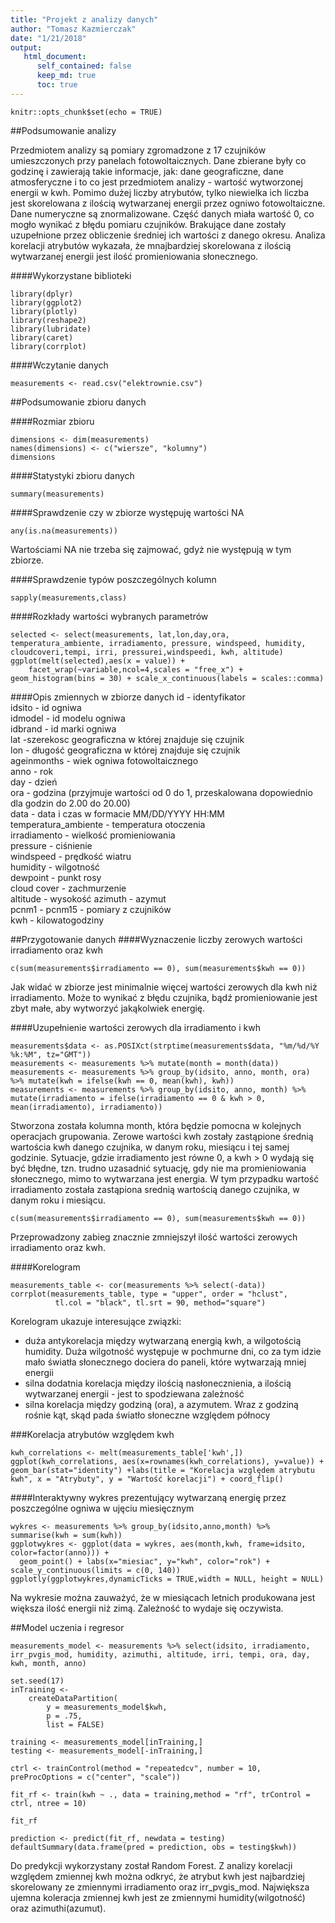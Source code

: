 ```yaml
---
title: "Projekt z analizy danych"
author: "Tomasz Kazmierczak"
date: "1/21/2018"
output:
   html_document:
      self_contained: false
      keep_md: true
      toc: true
---
```


```{r setup, include=FALSE}
knitr::opts_chunk$set(echo = TRUE)
```

##Podsumowanie analizy

Przedmiotem analizy są pomiary zgromadzone z 17 czujników umieszczonych przy panelach fotowoltaicznych. Dane zbierane były co godzinę i zawierają takie informacje, jak: dane geograficzne, dane atmosferyczne i to co jest przedmiotem analizy - wartość wytworzonej energii w kwh. Pomimo dużej liczby atrybutów, tylko niewielka ich liczba jest skorelowana z ilością wytwarzanej energii przez ogniwo fotowoltaiczne. Dane numeryczne są znormalizowane. Część danych miała wartość 0, co mogło wynikać z błędu pomiaru czujników. Brakujące dane zostały uzupełnione przez obliczenie średniej ich wartości z danego okresu.
Analiza korelacji atrybutów wykazała, że mnajbardziej skorelowana z ilością wytwarzanej energii jest ilość promieniowania słonecznego.


####Wykorzystane biblioteki
```{r, results='hide', message=FALSE, warning=FALSE}
library(dplyr)
library(ggplot2)
library(plotly)
library(reshape2)
library(lubridate)
library(caret)
library(corrplot)
```

####Wczytanie danych
```{r}
measurements <- read.csv("elektrownie.csv")
```

##Podsumowanie zbioru danych

####Rozmiar zbioru
```{r}
dimensions <- dim(measurements)
names(dimensions) <- c("wiersze", "kolumny")
dimensions
```

####Statystyki zbioru danych
```{r}
summary(measurements)
```

####Sprawdzenie czy w zbiorze występuję wartości NA
```{r}
any(is.na(measurements))
```
Wartościami NA nie trzeba się zajmować, gdyż nie występują w tym zbiorze.

####Sprawdzenie typów poszczególnych kolumn
```{r}
sapply(measurements,class)
```

####Rozkłady wartości wybranych parametrów
```{r}
selected <- select(measurements, lat,lon,day,ora, temperatura_ambiente, irradiamento, pressure, windspeed, humidity, cloudcoveri,tempi, irri, pressurei,windspeedi, kwh, altitude)
ggplot(melt(selected),aes(x = value)) + 
    facet_wrap(~variable,ncol=4,scales = "free_x") + geom_histogram(bins = 30) + scale_x_continuous(labels = scales::comma)
```

####Opis zmiennych w zbiorze danych
id - identyfikator  
idsito - id ogniwa  
idmodel - id modelu ogniwa  
idbrand - id marki ogniwa  
lat -szerekosc geograficzna w której znajduje się czujnik  
lon - długość geograficzna w której znajduje się czujnik  
ageinmonths - wiek ogniwa fotowoltaicznego  
anno - rok  
day - dzień  
ora - godzina (przyjmuje wartości od 0 do 1, przeskalowana dopowiednio dla godzin do 2.00 do 20.00)  
data - data i czas w formacie MM/DD/YYYY HH:MM  
temperatura_ambiente - temperatura otoczenia  
irradiamento - wielkość promieniowania  
pressure - ciśnienie  
windspeed - prędkość wiatru  
humidity - wilgotność  
dewpoint - punkt rosy  
cloud cover - zachmurzenie  
altitude - wysokość 
azimuth - azymut  
pcnm1 - pcnm15 - pomiary z czujników  
kwh - kilowatogodziny  

##Przygotowanie danych
####Wyznaczenie liczby zerowych wartości irradiamento oraz kwh
```{r}
c(sum(measurements$irradiamento == 0), sum(measurements$kwh == 0))
```
Jak widać w zbiorze jest minimalnie więcej wartości zerowych dla kwh niż irradiamento. Może to wynikać z błędu czujnika, bądź promieniowanie jest zbyt małe, aby wytworzyć jakąkolwiek energię.

####Uzupełnienie wartości zerowych dla irradiamento i kwh
```{r}
measurements$data <- as.POSIXct(strptime(measurements$data, "%m/%d/%Y %k:%M", tz="GMT"))
measurements <- measurements %>% mutate(month = month(data))
measurements <- measurements %>% group_by(idsito, anno, month, ora) %>% mutate(kwh = ifelse(kwh == 0, mean(kwh), kwh))
measurements <- measurements %>% group_by(idsito, anno, month) %>% mutate(irradiamento = ifelse(irradiamento == 0 & kwh > 0, mean(irradiamento), irradiamento))
```
Stworzona została kolumna month, która będzie pomocna w kolejnych operacjach grupowania. Zerowe wartości kwh zostały zastąpione średnią wartościa kwh danego czujnika, w danym roku, miesiącu i tej samej godzinie.
Sytuacje, gdzie irradiamento jest równe 0, a kwh > 0 wydają się być błędne, tzn. trudno uzasadnić sytuację, gdy nie ma promieniowania słonecznego, mimo to wytwarzana jest energia. W tym przypadku wartość irradiamento została zastąpiona srednią wartością danego czujnika, w danym roku i miesiącu.

```{r}
c(sum(measurements$irradiamento == 0), sum(measurements$kwh == 0))
```
Przeprowadzony zabieg znacznie zmniejszył ilość wartości zerowych irradiamento oraz kwh.

####Korelogram
```{r}
measurements_table <- cor(measurements %>% select(-data))
corrplot(measurements_table, type = "upper", order = "hclust", 
          tl.col = "black", tl.srt = 90, method="square")
```
   
Korelogram ukazuje interesujące związki:  

* duża antykorelacja między wytwarzaną energią kwh, a wilgotością humidity. Duża wilgotność występuje w pochmurne dni, co za tym idzie mało światła słonecznego dociera do paneli, które wytwarzają mniej energii
* silna dodatnia korelacja między ilością nasłonecznienia, a ilością wytwarzanej energii - jest to spodziewana zależność
* silna korelacja między godziną (ora), a azymutem. Wraz z godziną rośnie kąt, skąd pada światło słoneczne względem północy

###Korelacja atrybutów względem kwh
```{r}
kwh_correlations <- melt(measurements_table['kwh',])
ggplot(kwh_correlations, aes(x=rownames(kwh_correlations), y=value)) + geom_bar(stat="identity") +labs(title = "Korelacja względem atrybutu kwh", x = "Atrybuty", y = "Wartość korelacji") + coord_flip()
```

####Interaktywny wykres prezentujący wytwarzaną energię przez poszczególne ogniwa w ujęciu miesięcznym
```{r}
wykres <- measurements %>% group_by(idsito,anno,month) %>% summarise(kwh = sum(kwh))
ggplotwykres <- ggplot(data = wykres, aes(month,kwh, frame=idsito, color=factor(anno))) + 
  geom_point() + labs(x="miesiac", y="kwh", color="rok") + scale_y_continuous(limits = c(0, 140))
ggplotly(ggplotwykres,dynamicTicks = TRUE,width = NULL, height = NULL)

```
Na wykresie można zauważyć, że w miesiącach letnich produkowana jest większa ilość energii niż zimą. Zależność to wydaje się oczywista.

##Model uczenia i regresor
```{r}
measurements_model <- measurements %>% select(idsito, irradiamento, irr_pvgis_mod, humidity, azimuthi, altitude, irri, tempi, ora, day, kwh, month, anno)

set.seed(17)
inTraining <- 
    createDataPartition(
        y = measurements_model$kwh,
        p = .75,
        list = FALSE)

training <- measurements_model[inTraining,]
testing <- measurements_model[-inTraining,]

ctrl <- trainControl(method = "repeatedcv", number = 10, preProcOptions = c("center", "scale"))

fit_rf <- train(kwh ~ ., data = training,method = "rf", trControl = ctrl, ntree = 10)

fit_rf
```

```{r}
prediction <- predict(fit_rf, newdata = testing)
defaultSummary(data.frame(pred = prediction, obs = testing$kwh))
```
Do predykcji wykorzystany został Random Forest. Z analizy korelacji względem zmiennej kwh można odkryć, że atrybut kwh jest najbardziej skorelowany ze zmiennymi irradiamento oraz irr_pvgis_mod. Największa ujemna koleracja zmiennej kwh jest ze zmiennymi humidity(wilgotność) oraz azimuthi(azumut).
